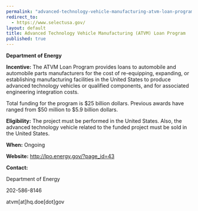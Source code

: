 ```yaml
---
permalink: "advanced-technology-vehicle-manufacturing-atvm-loan-program.html"
redirect_to:
  - https://www.selectusa.gov/
layout: default
title: Advanced Technology Vehicle Manufacturing (ATVM) Loan Program
published: true
---
```


<P><STRONG>Department of Energy</strong></p>
<P><STRONG>Incentive:</strong> The ATVM Loan Program provides loans to automobile and automobile parts manufacturers for the cost of re-equipping, expanding, or establishing manufacturing facilities in the United States to produce advanced technology vehicles or qualified components, and for associated engineering integration costs.</p>
<P>Total funding for the program is $25 billion dollars. Previous awards have ranged from $50 million to $5.9 billion dollars.</p>
<P><STRONG>Eligibility:</strong> The project must be performed in the United States. Also, the advanced technology vehicle&nbsp;related to the funded&nbsp;project must be sold in the United States.</p>
<P><STRONG>When:</strong> Ongoing</p>
<P><STRONG>Website:</strong> <A href="http://lpo.energy.gov/?page_id=43">http://lpo.energy.gov/?page_id=43</a></p>
<P><STRONG>Contact: </strong></p>
<P>Department of Energy </p>
<P>202-586-8146 </p>
<P>atvm[at]hq.doe[dot]gov</p> 